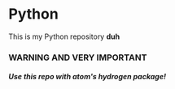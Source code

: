 # Python
This is my Python repository **duh**

### WARNING AND VERY IMPORTANT
##### Use this repo with atom's hydrogen package!
